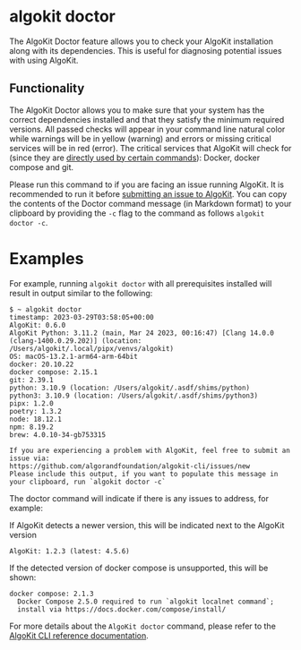 # algokit doctor

The AlgoKit Doctor feature allows you to check your AlgoKit installation along with its dependencies. This is useful for diagnosing potential issues with using AlgoKit.

## Functionality

The AlgoKit Doctor allows you to make sure that your system has the correct dependencies installed and that they satisfy the minimum required versions. All passed checks will appear in your command line natural color while warnings will be in yellow (warning) and errors or missing critical services will be in red (error). The critical services that AlgoKit will check for (since they are [directly used by certain commands](../index.md#prerequisites)): Docker, docker compose and git.

Please run this command to if you are facing an issue running AlgoKit. It is recommended to run it before [submitting an issue to AlgoKit](https://github.com/algorandfoundation/algokit-cli/issues/new). You can copy the contents of the Doctor command message (in Markdown format) to your clipboard by providing the `-c` flag to the command as follows `algokit doctor -c`.

# Examples

For example, running `algokit doctor` with all prerequisites installed will result in output similar to the following:

```
$ ~ algokit doctor
timestamp: 2023-03-29T03:58:05+00:00
AlgoKit: 0.6.0
AlgoKit Python: 3.11.2 (main, Mar 24 2023, 00:16:47) [Clang 14.0.0 (clang-1400.0.29.202)] (location: /Users/algokit/.local/pipx/venvs/algokit)
OS: macOS-13.2.1-arm64-arm-64bit
docker: 20.10.22
docker compose: 2.15.1
git: 2.39.1
python: 3.10.9 (location: /Users/algokit/.asdf/shims/python)
python3: 3.10.9 (location: /Users/algokit/.asdf/shims/python3)
pipx: 1.2.0
poetry: 1.3.2
node: 18.12.1
npm: 8.19.2
brew: 4.0.10-34-gb753315

If you are experiencing a problem with AlgoKit, feel free to submit an issue via:
https://github.com/algorandfoundation/algokit-cli/issues/new
Please include this output, if you want to populate this message in your clipboard, run `algokit doctor -c`
```

The doctor command will indicate if there is any issues to address, for example:

If AlgoKit detects a newer version, this will be indicated next to the AlgoKit version
```
AlgoKit: 1.2.3 (latest: 4.5.6)
```

If the detected version of docker compose is unsupported, this will be shown:
```
docker compose: 2.1.3
  Docker Compose 2.5.0 required to run `algokit localnet command`;
  install via https://docs.docker.com/compose/install/
```

For more details about the `AlgoKit doctor` command, please refer to the [AlgoKit CLI reference documentation](./reference.md#doctor).

